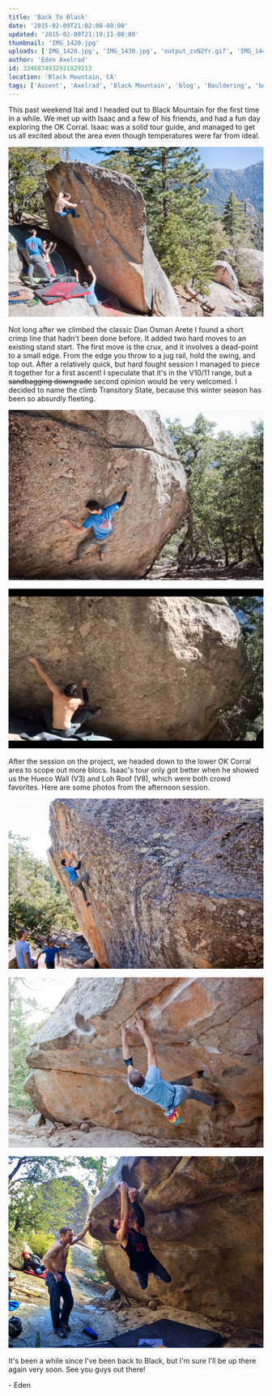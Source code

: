 ```yaml
---
title: 'Back To Black'
date: '2015-02-09T21:02:00-08:00'
updated: '2015-02-09T21:19:11-08:00'
thumbnail: 'IMG_1420.jpg'
uploads: ['IMG_1420.jpg', 'IMG_1430.jpg', 'output_zxN2Yr.gif', 'IMG_1447.jpg', 'IMG_1476.jpg', 'IMG_5312.JPG']
author: 'Eden Axelrad'
id: 3346874932921829213
location: 'Black Mountain, CA'
tags: ['Ascent', 'Axelrad', 'Black Mountain', 'blog', 'Bouldering', 'boulders', 'California', 'Climbing', 'Eden', 'First', 'Five Ten', 'highball', 'Itai', 'Mountain', 'Rock']
---
```


This past weekend Itai and I headed out to Black Mountain for the first time in a while. We met up with Isaac and a few of his friends, and had a fun day exploring the OK Corral. Isaac was a solid tour guide, and managed to get us all excited about the area even though temperatures were far from ideal.

![Mike Doyle on The Dan Osman Arete (V6)](uploads/IMG_1420.jpg)

Not long after we climbed the classic Dan Osman Arete I found a short crimp line that hadn't been done before. It added two hard moves to an existing stand start. The first move is the crux, and it involves a dead-point to a small edge. From the edge you throw to a jug rail, hold the swing, and top out. After a relatively quick, but hard fought session I managed to piece it together for a first ascent! I speculate that it's in the V10/11 range, but a ~~sandbagging downgrade~~ second opinion would be very welcomed. I decided to name the climb Transitory State, because this winter season has been so absurdly fleeting.

![Working the moves on Transitory State (V10/11?)](uploads/IMG_1430.jpg)

![A GIF of the first two moves of Transitory State (V10/11?)](uploads/output_zxN2Yr.gif)

After the session on the project, we headed down to the lower OK Corral area to scope out more blocs. Isaac's tour only got better when he showed us the Hueco Wall (V3) and Loh Roof (V8), which were both crowd favorites. Here are some photos from the afternoon session.

![Me heading up the immaculate Hueco Wall (V3)](uploads/IMG_1447.jpg)

![Isaac eyeing the jug hold on Loh Bo?? (V9)](uploads/IMG_1476.jpg)

![Itai holding the swing on Loh Roof (V8)](uploads/IMG_5312.JPG)

It's been a while since I've been back to Black, but I'm sure I'll be up there again very soon. See you guys out there!

\- Eden
